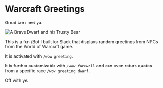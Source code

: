# Warcraft Greetings

Great tae meet ya.

![A Brave Dwarf and his Trusty Bear](http://vignette2.wikia.nocookie.net/wowwiki/images/d/d3/DwarfHunter.jpg/revision/latest?cb=20070429170406 "Logo Title Text 1")

This is a fun /Bot I built for Slack that displays random greetings from NPCs from the World of Warcraft game.

It is activated with `/wow greeting`.

It is further customizable with `/wow farewell` and can even return quotes from a specific race `/wow greeting dwarf`.

Off with ye.